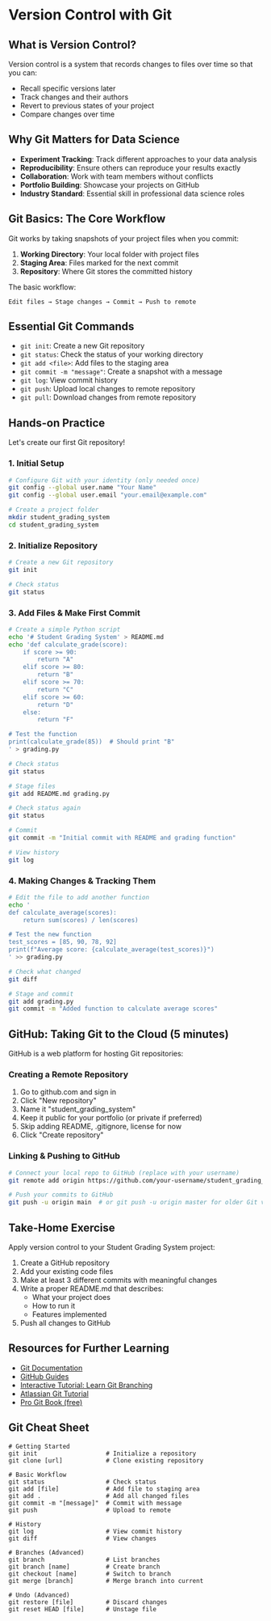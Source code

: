 # Version Control with Git

## What is Version Control?

Version control is a system that records changes to files over time so that you can:
- Recall specific versions later
- Track changes and their authors
- Revert to previous states of your project
- Compare changes over time

## Why Git Matters for Data Science

- **Experiment Tracking**: Track different approaches to your data analysis
- **Reproducibility**: Ensure others can reproduce your results exactly
- **Collaboration**: Work with team members without conflicts
- **Portfolio Building**: Showcase your projects on GitHub
- **Industry Standard**: Essential skill in professional data science roles

## Git Basics: The Core Workflow

Git works by taking snapshots of your project files when you commit:

1. **Working Directory**: Your local folder with project files
2. **Staging Area**: Files marked for the next commit
3. **Repository**: Where Git stores the committed history

The basic workflow:
```
Edit files → Stage changes → Commit → Push to remote
```

## Essential Git Commands

- `git init`: Create a new Git repository
- `git status`: Check the status of your working directory
- `git add <file>`: Add files to the staging area
- `git commit -m "message"`: Create a snapshot with a message
- `git log`: View commit history
- `git push`: Upload local changes to remote repository
- `git pull`: Download changes from remote repository

## Hands-on Practice

Let's create our first Git repository!

### 1. Initial Setup

```bash
# Configure Git with your identity (only needed once)
git config --global user.name "Your Name"
git config --global user.email "your.email@example.com"

# Create a project folder
mkdir student_grading_system
cd student_grading_system
```

### 2. Initialize Repository

```bash
# Create a new Git repository
git init

# Check status
git status
```

### 3. Add Files & Make First Commit

```bash
# Create a simple Python script
echo '# Student Grading System' > README.md
echo 'def calculate_grade(score):
    if score >= 90:
        return "A"
    elif score >= 80:
        return "B"
    elif score >= 70:
        return "C"
    elif score >= 60:
        return "D"
    else:
        return "F"

# Test the function
print(calculate_grade(85))  # Should print "B"
' > grading.py

# Check status
git status

# Stage files
git add README.md grading.py

# Check status again
git status

# Commit
git commit -m "Initial commit with README and grading function"

# View history
git log
```

### 4. Making Changes & Tracking Them

```bash
# Edit the file to add another function
echo '
def calculate_average(scores):
    return sum(scores) / len(scores)

# Test the new function
test_scores = [85, 90, 78, 92]
print(f"Average score: {calculate_average(test_scores)}")
' >> grading.py

# Check what changed
git diff

# Stage and commit
git add grading.py
git commit -m "Added function to calculate average scores"
```

## GitHub: Taking Git to the Cloud (5 minutes)

GitHub is a web platform for hosting Git repositories:

### Creating a Remote Repository
1. Go to github.com and sign in
2. Click "New repository"
3. Name it "student_grading_system"
4. Keep it public for your portfolio (or private if preferred)
5. Skip adding README, .gitignore, license for now
6. Click "Create repository"

### Linking & Pushing to GitHub
```bash
# Connect your local repo to GitHub (replace with your username)
git remote add origin https://github.com/your-username/student_grading_system.git

# Push your commits to GitHub
git push -u origin main  # or git push -u origin master for older Git versions
```

## Take-Home Exercise

Apply version control to your Student Grading System project:

1. Create a GitHub repository
2. Add your existing code files
3. Make at least 3 different commits with meaningful changes
4. Write a proper README.md that describes:
   - What your project does
   - How to run it
   - Features implemented
5. Push all changes to GitHub

## Resources for Further Learning

- [Git Documentation](https://git-scm.com/doc)
- [GitHub Guides](https://guides.github.com/)
- [Interactive Tutorial: Learn Git Branching](https://learngitbranching.js.org/)
- [Atlassian Git Tutorial](https://www.atlassian.com/git/tutorials)
- [Pro Git Book (free)](https://git-scm.com/book/en/v2)

## Git Cheat Sheet

```
# Getting Started
git init                   # Initialize a repository
git clone [url]            # Clone existing repository

# Basic Workflow
git status                 # Check status
git add [file]             # Add file to staging area
git add .                  # Add all changed files
git commit -m "[message]"  # Commit with message
git push                   # Upload to remote

# History
git log                    # View commit history
git diff                   # View changes

# Branches (Advanced)
git branch                 # List branches
git branch [name]          # Create branch
git checkout [name]        # Switch to branch
git merge [branch]         # Merge branch into current

# Undo (Advanced)
git restore [file]         # Discard changes
git reset HEAD [file]      # Unstage file
```